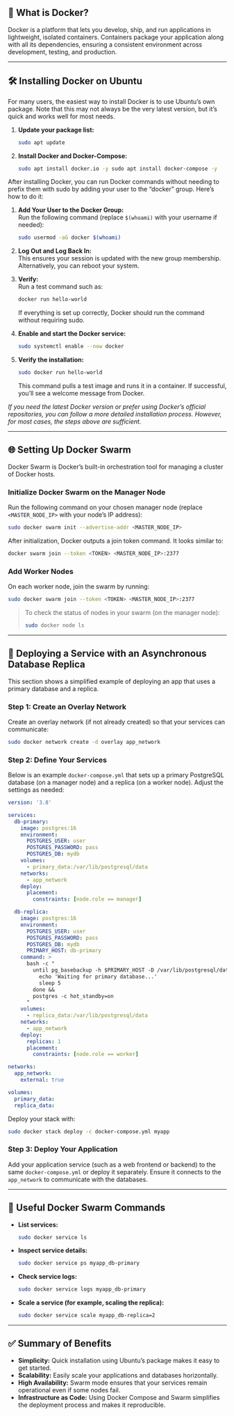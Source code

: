 ## 🐳 What is Docker?

Docker is a platform that lets you develop, ship, and run applications in lightweight, isolated containers. Containers package your application along with all its dependencies, ensuring a consistent environment across development, testing, and production.

---

## 🛠 Installing Docker on Ubuntu

For many users, the easiest way to install Docker is to use Ubuntu’s own package. Note that this may not always be the very latest version, but it’s quick and works well for most needs.

1. **Update your package list:**
   ```bash
   sudo apt update
   ```

2. **Install Docker and Docker-Compose:**
   ```bash
   sudo apt install docker.io -y sudo apt install docker-compose -y
   ```

After installing Docker, you can run Docker commands without needing to prefix them with sudo by adding your user to the “docker” group. Here’s how to do it:

1. **Add Your User to the Docker Group:**  
   Run the following command (replace `$(whoami)` with your username if needed):  
   ```bash
   sudo usermod -aG docker $(whoami)
   ```

2. **Log Out and Log Back In:**  
   This ensures your session is updated with the new group membership. Alternatively, you can reboot your system.

3. **Verify:**  
   Run a test command such as:  
   ```bash
   docker run hello-world
   ```  
   If everything is set up correctly, Docker should run the command without requiring sudo.

4. **Enable and start the Docker service:**
   ```bash
   sudo systemctl enable --now docker
   ```

5. **Verify the installation:**
   ```bash
   sudo docker run hello-world
   ```
   This command pulls a test image and runs it in a container. If successful, you’ll see a welcome message from Docker.

*If you need the latest Docker version or prefer using Docker’s official repositories, you can follow a more detailed installation process. However, for most cases, the steps above are sufficient.*

---

## 🌐 Setting Up Docker Swarm

Docker Swarm is Docker’s built-in orchestration tool for managing a cluster of Docker hosts.

### Initialize Docker Swarm on the Manager Node

Run the following command on your chosen manager node (replace `<MASTER_NODE_IP>` with your node’s IP address):
```bash
sudo docker swarm init --advertise-addr <MASTER_NODE_IP>
```

After initialization, Docker outputs a join token command. It looks similar to:
```bash
docker swarm join --token <TOKEN> <MASTER_NODE_IP>:2377
```

### Add Worker Nodes

On each worker node, join the swarm by running:
```bash
sudo docker swarm join --token <TOKEN> <MASTER_NODE_IP>:2377
```

> To check the status of nodes in your swarm (on the manager node):
> ```bash
> sudo docker node ls
> ```

---

## 🚀 Deploying a Service with an Asynchronous Database Replica

This section shows a simplified example of deploying an app that uses a primary database and a replica.

### Step 1: Create an Overlay Network

Create an overlay network (if not already created) so that your services can communicate:
```bash
sudo docker network create -d overlay app_network
```

### Step 2: Define Your Services

Below is an example `docker-compose.yml` that sets up a primary PostgreSQL database (on a manager node) and a replica (on a worker node). Adjust the settings as needed:

```yaml
version: '3.8'

services:
  db-primary:
    image: postgres:16
    environment:
      POSTGRES_USER: user
      POSTGRES_PASSWORD: pass
      POSTGRES_DB: mydb
    volumes:
      - primary_data:/var/lib/postgresql/data
    networks:
      - app_network
    deploy:
      placement:
        constraints: [node.role == manager]

  db-replica:
    image: postgres:16
    environment:
      POSTGRES_USER: user
      POSTGRES_PASSWORD: pass
      POSTGRES_DB: mydb
      PRIMARY_HOST: db-primary
    command: >
      bash -c "
        until pg_basebackup -h $PRIMARY_HOST -D /var/lib/postgresql/data -U user -P -W --wal-method=stream; do
          echo 'Waiting for primary database...'
          sleep 5
        done &&
        postgres -c hot_standby=on
      "
    volumes:
      - replica_data:/var/lib/postgresql/data
    networks:
      - app_network
    deploy:
      replicas: 1
      placement:
        constraints: [node.role == worker]

networks:
  app_network:
    external: true

volumes:
  primary_data:
  replica_data:
```

Deploy your stack with:
```bash
sudo docker stack deploy -c docker-compose.yml myapp
```

### Step 3: Deploy Your Application

Add your application service (such as a web frontend or backend) to the same `docker-compose.yml` or deploy it separately. Ensure it connects to the `app_network` to communicate with the databases.

---

## 🔎 Useful Docker Swarm Commands

- **List services:**
  ```bash
  sudo docker service ls
  ```

- **Inspect service details:**
  ```bash
  sudo docker service ps myapp_db-primary
  ```

- **Check service logs:**
  ```bash
  sudo docker service logs myapp_db-primary
  ```

- **Scale a service (for example, scaling the replica):**
  ```bash
  sudo docker service scale myapp_db-replica=2
  ```

---

## ✅ Summary of Benefits

- **Simplicity:** Quick installation using Ubuntu’s package makes it easy to get started.
- **Scalability:** Easily scale your applications and databases horizontally.
- **High Availability:** Swarm mode ensures that your services remain operational even if some nodes fail.
- **Infrastructure as Code:** Using Docker Compose and Swarm simplifies the deployment process and makes it reproducible.

